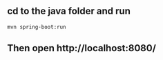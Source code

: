 ## cd to the java folder and run
```bash
mvn spring-boot:run
```

## Then open http://localhost:8080/
